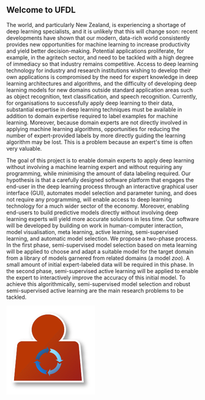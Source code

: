 ## Welcome to UFDL

The world, and particularly New Zealand, is experiencing a shortage
of deep learning specialists, and it is unlikely that this will change soon: recent developments have
shown that our modern, data-rich world consistently provides new opportunities for machine
learning to increase productivity and yield better decision-making. Potential applications proliferate,
for example, in the agritech sector, and need to be tackled with a high degree of immediacy so that
industry remains competitive. Access to deep learning technology for industry and research
institutions wishing to develop their own applications is compromised by the need for expert
knowledge in deep learning architectures and algorithms, and the difficulty of developing deep
learning models for new domains outside standard application areas such as object recognition,
text classification, and speech recognition. Currently, for organisations to successfully apply deep
learning to their data, substantial expertise in deep learning techniques must be available in
addition to domain expertise required to label examples for machine learning. Moreover, because
domain experts are not directly involved in applying machine learning algorithms, opportunities for
reducing the number of expert-provided labels by more directly guiding the learning algorithm may
be lost. This is a problem because an expert's time is often very valuable.

The goal of this project is to enable domain experts to
apply deep learning without involving a machine learning expert and without requiring any
programming, while minimising the amount of data labeling required. Our hypothesis is that a
carefully designed software platform that engages the end-user in the deep learning process
through an interactive graphical user interface (GUI), automates model selection and parameter
tuning, and does not require any programming, will enable access to deep learning technology for
a much wider sector of the economy. Moreover, enabling end-users to build predictive models
directly without involving deep learning experts will yield more accurate solutions in less time. Our
software will be developed by building on work in human-computer interaction, model visualisation,
meta learning, active learning, semi-supervised learning, and automatic model selection. We
propose a two-phase process. In the first phase, semi-supervised model selection based on meta
learning will be applied to choose and adapt a suitable model for the target domain from a library of
models garnered from related domains (a model *zoo*). A small amount of initial expert-labeled
data will be required in this phase. In the second phase, semi-supervised active learning will be
applied to enable the expert to interactively improve the accuracy of this initial model. To achieve
this algorithmically, semi-supervised model selection and robust semi-supervised active learning
are the main research problems to be tackled.

![UFDL Logo](https://raw.githubusercontent.com/waikato-ufdl/ufdl-logos/master/ufdl-logo.png)
